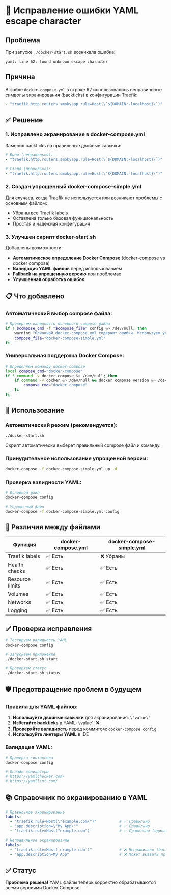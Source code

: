 # 🐛 Исправление ошибки YAML escape character

## Проблема
При запуске `./docker-start.sh` возникала ошибка:
```
yaml: line 62: found unknown escape character
```

## Причина
В файле `docker-compose.yml` в строке 62 использовались неправильные символы экранирования (backticks) в конфигурации Traefik:
```yaml
- "traefik.http.routers.smokyapp.rule=Host(\`${DOMAIN:-localhost}\`)"
```

## ✅ Решение

### 1. Исправлено экранирование в docker-compose.yml
Заменил backticks на правильные двойные кавычки:
```yaml
# Было (неправильно):
- "traefik.http.routers.smokyapp.rule=Host(\`${DOMAIN:-localhost}\`)"

# Стало (правильно):
- "traefik.http.routers.smokyapp.rule=Host(\"${DOMAIN:-localhost}\")"
```

### 2. Создан упрощенный docker-compose-simple.yml
Для случаев, когда Traefik не используется или возникают проблемы с основным файлом:
- Убраны все Traefik labels
- Оставлена только базовая функциональность
- Простая и надежная конфигурация

### 3. Улучшен скрипт docker-start.sh
Добавлены возможности:
- **Автоматическое определение Docker Compose** (docker-compose vs docker compose)
- **Валидация YAML файлов** перед использованием
- **Fallback на упрощенную версию** при проблемах
- **Улучшенная обработка ошибок**

## 📋 Что добавлено

### Автоматический выбор compose файла:
```bash
# Проверяем валидность основного compose файла
if ! $compose_cmd -f "$compose_file" config &> /dev/null; then
    warning "Основной docker-compose.yml содержит ошибки. Используем упрощенную версию."
    compose_file="docker-compose-simple.yml"
fi
```

### Универсальная поддержка Docker Compose:
```bash
# Определяем команду docker-compose
local compose_cmd="docker-compose"
if ! command -v docker-compose &> /dev/null; then
    if command -v docker &> /dev/null && docker compose version &> /dev/null; then
        compose_cmd="docker compose"
    fi
fi
```

## 🚀 Использование

### Автоматический режим (рекомендуется):
```bash
./docker-start.sh
```
Скрипт автоматически выберет правильный compose файл и команду.

### Принудительное использование упрощенной версии:
```bash
docker-compose -f docker-compose-simple.yml up -d
```

### Проверка валидности YAML:
```bash
# Основной файл
docker-compose config

# Упрощенный файл
docker-compose -f docker-compose-simple.yml config
```

## 🔧 Различия между файлами

| Функция | docker-compose.yml | docker-compose-simple.yml |
|---------|-------------------|---------------------------|
| Traefik labels | ✅ Есть | ❌ Убраны |
| Health checks | ✅ Есть | ✅ Есть |
| Resource limits | ✅ Есть | ✅ Есть |
| Volumes | ✅ Есть | ✅ Есть |
| Networks | ✅ Есть | ✅ Есть |
| Logging | ✅ Есть | ✅ Есть |

## ✅ Проверка исправления

```bash
# Тестируем валидность YAML
docker-compose config

# Запускаем приложение
./docker-start.sh start

# Проверяем статус
./docker-start.sh status
```

## 🛡️ Предотвращение проблем в будущем

### Правила для YAML файлов:
1. **Используйте двойные кавычки** для экранирования: `\"value\"`
2. **Избегайте backticks** в YAML: `\`value\`` ❌
3. **Проверяйте валидность** перед коммитом: `docker-compose config`
4. **Используйте линтеры YAML** в IDE

### Валидация YAML:
```bash
# Проверка синтаксиса
docker-compose config

# Онлайн валидаторы
# https://yamlchecker.com/
# https://yamllint.com/
```

## 📚 Справочник по экранированию в YAML

```yaml
# Правильное экранирование
labels:
  - "traefik.rule=Host(\"example.com\")"          # ✅ Правильно
  - "app.description=\"My App\""                  # ✅ Правильно
  - 'traefik.rule=Host("example.com")'            # ✅ Правильно (одинарные кавычки)

# Неправильное экранирование
labels:
  - "traefik.rule=Host(`example.com`)"            # ❌ Неправильно (backticks)
  - "app.description=My App"                      # ❌ Может вызвать проблемы
```

## ✅ Статус
**Проблема решена!** YAML файлы теперь корректно обрабатываются всеми версиями Docker Compose.
